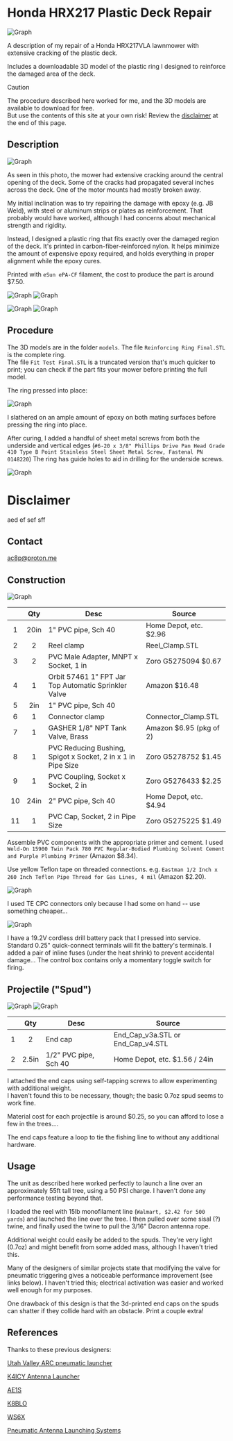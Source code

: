 # Honda HRX217 Plastic Deck Repair
![Graph](img/trimetric.png)

A description of my repair of a Honda HRX217VLA lawnmower with extensive cracking of the plastic deck.

Includes a downloadable 3D model of the plastic ring I designed to reinforce the damaged area of the deck.

> [!Caution]
> The procedure described here worked for me, and the 3D models are available to download for free.\
> But use the contents of this site at your own risk!
> Review the [disclaimer](#disclaimer) at the end of this page.




## Description


![Graph](img/pre_repair.png)


As seen in this photo, the mower had extensive cracking around the central opening of the deck. 
Some of the cracks had propagated several inches across the deck. 
One of the motor mounts had mostly broken away.

My initial inclination was to try repairing the damage with epoxy (e.g. JB Weld), with steel or aluminum strips or plates as reinforcement.
That probably would have worked, although I had concerns about mechanical strength and rigidity.

Instead, I designed a plastic ring that fits exactly over the damaged region of the deck. It's printed in carbon-fiber-reinforced nylon. 
It helps minimize the amount of expensive epoxy required, and holds everything in proper alignment while the epoxy cures.

Printed with `eSun ePA-CF` filament, the cost to produce the part is around $7.50.



![Graph](img/top_cad.png)
![Graph](img/bot_cad.png)

![Graph](img/top.png)
![Graph](img/bot.png)


## Procedure

The 3D models are in the folder `models`. The file `Reinforcing Ring Final.STL` is the complete ring.  
The file `Fit Test Final.STL` is a truncated version that's much quicker to print; you can check if the part fits your mower before printing the full model.

The ring pressed into place:

![Graph](img/installed.png)


I slathered on an ample amount of epoxy on both mating surfaces before pressing the ring into place.

After curing, I added a handful of sheet metal screws from both the underside and vertical edges (`#6-20 x 3/8" Phillips Drive Pan Head Grade 410 Type B Point Stainless Steel Sheet Metal Screw, Fastenal PN 0148220`)
The ring has guide holes to aid in drilling for the underside screws.

![Graph](img/screws.png)



# Disclaimer
aed ef sef sff


## Contact
ac8p@proton.me





## Construction

![Graph](img/Explode.png)

| | Qty | Desc | Source |
| :---: | :---: | --- | --- |
| 1 | 20in | 1" PVC pipe, Sch 40 | Home Depot, etc.  $2.96 |
| 2 | 2 | Reel clamp | Reel_Clamp.STL |
| 3 | 2 | PVC Male Adapter, MNPT x Socket, 1 in | Zoro G5275094 $0.67 |
| 4 | 1 | Orbit 57461 1" FPT Jar Top Automatic Sprinkler Valve | Amazon $16.48 |
| 5 | 2in | 1" PVC pipe, Sch 40 |  |
| 6 | 1 | Connector clamp | Connector_Clamp.STL |
| 7 | 1 | GASHER 1/8" NPT Tank Valve, Brass | Amazon $6.95 (pkg of 2) |
| 8 | 1 | PVC Reducing Bushing, Spigot x Socket, 2 in x 1 in Pipe Size | Zoro G5278752 $1.45 |
| 9 | 1 | PVC Coupling, Socket x Socket, 2 in | Zoro G5276433 $2.25 |
| 10 | 24in | 2" PVC pipe, Sch 40 | Home Depot, etc.  $4.94 |
| 11 | 1 | PVC Cap, Socket, 2 in Pipe Size | Zoro G5275225 $1.49 |


Assemble PVC components with the appropriate primer and cement. I used `Weld-On 15900 Twin Pack 780 PVC Regular-Bodied Plumbing Solvent Cement and Purple Plumbing Primer` (Amazon $8.34).

Use yellow Teflon tape on threaded connections. e.g. `Eastman 1/2 Inch x 260 Inch Teflon Pipe Thread for Gas Lines, 4 mil` (Amazon $2.20).


![Graph](img/Main.png)

I used TE CPC connectors only because I had some on hand -- use something cheaper...

![Graph](img/Control.png)

I have a 19.2V cordless drill battery pack that I pressed into service. Standard 0.25" quick-connect terminals will fit the battery's terminals. 
I added a pair of inline fuses (under the heat shrink) to prevent accidental damage... The control box contains only a momentary toggle switch for firing.






## Projectile ("Spud")

![Graph](img/Proj_Assembly.png)
![Graph](img/Proj_Explode.png)

| | Qty | Desc | Source |
| :---: | :---: | --- | --- |
| 1 | 2 | End cap | End_Cap_v3a.STL or End_Cap_v4.STL |
| 2 | 2.5in | 1/2" PVC pipe, Sch 40 | Home Depot, etc.  $1.56 / 24in |

I attached the end caps using self-tapping screws to allow experimenting with additional weight.\
I haven't found this to be necessary, though; the basic 0.7oz spud seems to work fine.

Material cost for each projectile is around $0.25, so you can afford to lose a few in the trees....

The end caps feature a loop to tie the fishing line to without any additional hardware.


## Usage

The unit as described here worked perfectly to launch a line over an approximately 55ft tall tree, using a 50 PSI charge. I haven't done any performance testing beyond that.

I loaded the reel with 15lb monofilament line (`Walmart, $2.42 for 500 yards`) and launched the line over the tree. I then pulled over some sisal (?) twine, 
and finally used the twine to pull the 3/16" Dacron antenna rope.

Additional weight could easily be added to the spuds. They're very light (0.7oz) and might benefit from some added mass, although I haven't tried this.

Many of the designers of similar projects state that modifying the valve for pneumatic triggering gives a noticeable performance improvement (see links below). 
I haven't tried this; electrical activation was easier and worked well enough for my purposes. 

One drawback of this design is that the 3d-printed end caps on the spuds can shatter if they collide hard with an obstacle. Print a couple extra!

## References

Thanks to these previous designers:

[Utah Valley ARC pneumatic launcher](https://noji.com/hamradio/pdf-ppt/noji/Noji-Article-Antenna-Launcher.pdf)

[K4ICY Antenna Launcher](http://www.k4icy.com/launcher.html)

[AE1S](http://blog.kotarak.net/2011/04/say-hello-to-my-little-friend.html)

[K8BLO](https://www.qsl.net/k8blo/launchers.html)

[WS6X](https://www.ws6x.com/squirrel.htm)

[Pneumatic Antenna Launching Systems](http://www.antennalaunchers.com/antlaunching.html)




